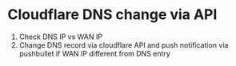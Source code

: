 # Cloudflare DNS change via API

1. Check DNS IP vs WAN IP
2. Change DNS record via cloudflare API and push notification via pushbullet if WAN IP different from DNS entry
